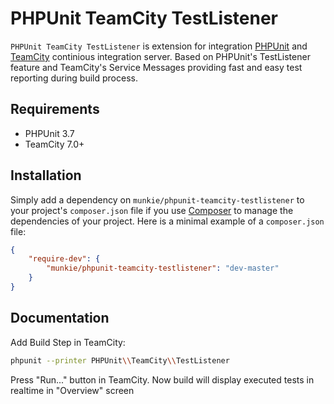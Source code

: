 PHPUnit TeamCity TestListener
========================================

`PHPUnit TeamCity TestListener` is extension for integration [PHPUnit](http://phpunit.de) and [TeamCity](http://www.jetbrains.com/teamcity/) continious integration server. Based on PHPUnit's TestListener feature and TeamCity's Service Messages providing fast and easy test reporting during build process.

Requirements
------------

* PHPUnit 3.7
* TeamCity 7.0+

Installation
------------

Simply add a dependency on `munkie/phpunit-teamcity-testlistener` to your project's `composer.json` file if you use [Composer](http://getcomposer.org/) to manage the dependencies of your project.
Here is a minimal example of a `composer.json` file:

```json
{
    "require-dev": {
        "munkie/phpunit-teamcity-testlistener": "dev-master"
    }
}
```

Documentation
-------------

Add Build Step in TeamCity:

```sh
phpunit --printer PHPUnit\\TeamCity\\TestListener
```

Press "Run..." button in TeamCity.
Now build will display executed tests in realtime in "Overview" screen